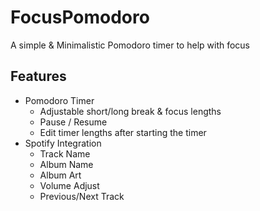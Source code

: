 # FocusPomodoro
A simple & Minimalistic Pomodoro timer to help with focus

## Features
- Pomodoro Timer
    - Adjustable short/long break & focus lengths
    - Pause / Resume
    - Edit timer lengths after starting the timer
- Spotify Integration
    - Track Name
    - Album Name
    - Album Art
    - Volume Adjust
    - Previous/Next Track
